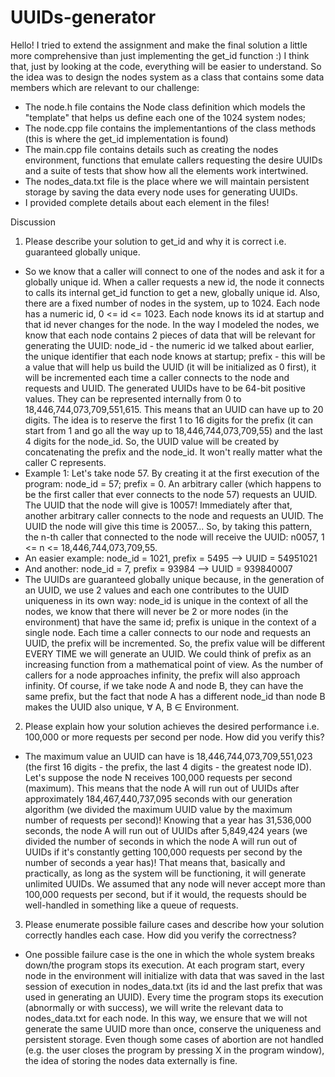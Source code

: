# UUIDs-generator

Hello!
I tried to extend the assignment and make the final solution a little more comprehensive than just implementing the get_id function :)
I think that, just by looking at the code, everything will be easier to understand.
So the idea was to design the nodes system as a class that contains some data members which are relevant to our challenge:

- The node.h file contains the Node class definition which models the "template" that helps us define each one of the 1024 system nodes;
- The node.cpp file contains the implementantions of the class methods (this is where the get_id implementation is found)
- The main.cpp file contains details such as creating the nodes environment, functions that emulate callers requesting the desire UUIDs and a suite of tests that show how all the elements work intertwined.
- The nodes_data.txt file is the place where we will maintain persistent storage by saving the data every node uses for generating UUIDs.
- I provided complete details about each element in the files!

Discussion

1. Please describe your solution to get_id and why it is correct i.e. guaranteed globally unique.
- So we know that a caller will connect to one of the nodes and ask it for a globally unique id. When a caller requests a new id, the node it connects to calls its internal get_id function to get a new, globally unique id. Also, there are a fixed number of nodes in the system, up to 1024. Each node has a numeric id, 0 <= id <= 1023. Each node knows its id at startup and that id never changes for the node. In the way I modeled the nodes, we know that each node contains 2 pieces of data that will be relevant for generating the UUID: node_id - the numeric id we talked about earlier, the unique identifier that each node knows at startup; prefix - this will be a value that will help us build the UUID (it will be initialized as 0 first), it will be incremented each time a caller connects to the node and requests and UUID. The generated UUIDs have to be 64-bit positive values. They can be represented internally from 0 to 18,446,744,073,709,551,615. This means that an UUID can have up to 20 digits. The idea is to reserve the first 1 to 16 digits for the prefix (it can start from 1 and go all the way up to 18,446,744,073,709,55) and the last 4 digits for the node_id. So, the UUID value will be created by concatenating the prefix and the node_id. It won't really matter what the caller C represents.
- Example 1: Let's take node 57. By creating it at the first execution of the program: node_id = 57; prefix = 0. An arbitrary caller (which happens to be the first caller that ever connects to the node 57) requests an UUID. The UUID that the node will give is 10057! Immediately after that, another arbitrary caller connects to the node and requests an UUID. The UUID the node will give this time is 20057... So, by taking this pattern, the n-th caller that connected to the node will receive the UUID: n0057, 1 <= n <= 18,446,744,073,709,55.
- An easier example: node_id = 1021, prefix = 5495 --> UUID = 54951021
- And another: node_id = 7, prefix = 93984 --> UUID = 939840007
- The UUIDs are guaranteed globally unique because, in the generation of an UUID, we use 2 values and each one contributes to the UUID uniqueness in its own way: node_id is unique in the context of all the nodes, we know that there will never be 2 or more nodes (in the environment) that have the same id; prefix is unique in the context of a single node. Each time a caller connects to our node and requests an UUID, the prefix will be incremented. So, the prefix value will be different EVERY TIME we will generate an UUID. We could think of prefix as an increasing function from a mathematical point of view. As the number of callers for a node approaches infinity, the prefix will also approach infinity. Of course, if we take node A and node B, they can have the same prefix, but the fact that node A has a different node_id than node B makes the UUID also unique, ∀ A, B ∈ Environment.

2. Please explain how your solution achieves the desired performance i.e. 100,000 or more requests per second per node.  How did you verify this?
- The maximum value an UUID can have is 18,446,744,073,709,551,023 (the first 16 digits - the prefix, the last 4 digits - the greatest node ID). Let's suppose the node N receives 100,000 requests per second (maximum). This means that the node A will run out of UUIDs after approximately 184,467,440,737,095 seconds with our generation algorithm (we divided the maximum UUID value by the maximum number of requests per second)! Knowing that a year has 31,536,000 seconds, the node A will run out of UUIDs after 5,849,424 years (we divided the number of seconds in which the node A will run out of UUIDs if it's constantly getting 100,000 requests per second by the number of seconds a year has)! That means that, basically and practically, as long as the system will be functioning, it will generate unlimited UUIDs. We assumed that any node will never accept more than 100,000 requests per second, but if it would, the requests should be well-handled in something like a queue of requests.

3. Please enumerate possible failure cases and describe how your solution correctly handles each case. How did you verify the correctness?
- One possible failure case is the one in which the whole system breaks down/the program stops its execution. At each program start, every node in the environment will initialize with data that was saved in the last session of execution in nodes_data.txt (its id and the last prefix that was used in generating an UUID). Every time the program stops its execution (abnormally or with success), we will write the relevant data to nodes_data.txt for each node. In this way, we ensure that we will not generate the same UUID more than once, conserve the uniqueness and persistent storage. Even though some cases of abortion are not handled (e.g. the user closes the program by pressing X in the program window), the idea of storing the nodes data externally is fine.
